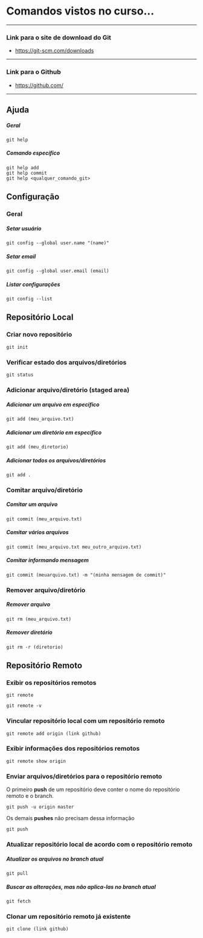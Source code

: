 # Comandos vistos no curso...



------

### Link para o site de download do Git

- https://git-scm.com/downloads 

------

### Link para o Github

- https://github.com/

------



## Ajuda

##### Geral

```
git help
```

##### Comando específico

```
git help add
git help commit
git help <qualquer_comando_git>
```

## Configuração

### Geral

##### Setar usuário

```
git config --global user.name "(name)"
```

##### Setar email

```
git config --global user.email (email)
```

##### Listar configurações

```
git config --list
```

## Repositório Local

### Criar novo repositório

```
git init
```

### Verificar estado dos arquivos/diretórios

```
git status
```

### Adicionar arquivo/diretório (staged area)

##### Adicionar um arquivo em específico

```
git add (meu_arquivo.txt)
```

##### Adicionar um diretório em específico

```
git add (meu_diretorio)
```

##### Adicionar todos os arquivos/diretórios

```
git add .	
```

### Comitar arquivo/diretório

##### Comitar um arquivo

```
git commit (meu_arquivo.txt)
```

##### Comitar vários arquivos

```
git commit (meu_arquivo.txt meu_outro_arquivo.txt)
```

##### Comitar informando mensagem

```
git commit (meuarquivo.txt) -m "(minha mensagem de commit)"
```

### Remover arquivo/diretório

##### Remover arquivo

```
git rm (meu_arquivo.txt)
```

##### Remover diretório

```
git rm -r (diretorio)
```

## Repositório Remoto

### Exibir os repositórios remotos

```
git remote

git remote -v
```

### Vincular repositório local com um repositório remoto

```
git remote add origin (link github)
```

### Exibir informações dos repositórios remotos

```
git remote show origin
```

### Enviar arquivos/diretórios para o repositório remoto

O primeiro **push** de um repositório deve conter o nome do repositório remoto e o branch.

```
git push -u origin master
```

Os demais **pushes** não precisam dessa informação

```
git push
```

### Atualizar repositório local de acordo com o repositório remoto

##### Atualizar os arquivos no branch atual

```
git pull
```

##### Buscar as alterações, mas não aplica-las no branch atual

```
git fetch
```

### Clonar um repositório remoto já existente

```
git clone (link github)
```


